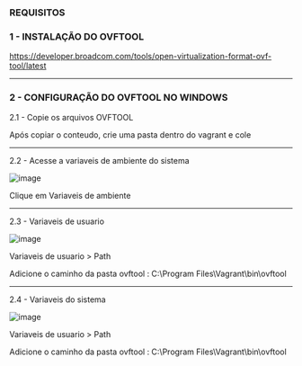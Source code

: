 



### REQUISITOS ###

### 1 - INSTALAÇÃO DO OVFTOOL ### 

https://developer.broadcom.com/tools/open-virtualization-format-ovf-tool/latest

---------------------------------------------------------------------------------------------

### 2 - CONFIGURAÇÃO DO OVFTOOL NO WINDOWS ###

2.1 - Copie os arquivos OVFTOOL

Após copiar o conteudo, crie uma pasta dentro do vagrant e cole 

--------------------------------------------------

2.2 - Acesse a variaveis de ambiente do sistema


![image](https://github.com/user-attachments/assets/a5f23611-e65a-4f26-9384-79c4856b65e9)



Clique em Variaveis de ambiente


---------------------------------------------------------------------------------------------

2.3 - Variaveis de usuario 

![image](https://github.com/user-attachments/assets/d9182228-d79d-41ba-bd55-794a0ea2473b)

Variaveis de usuario > Path 

Adicione o caminho da pasta ovftool : C:\Program Files\Vagrant\bin\ovftool

-----------------------------------------------------------------------------------------------

2.4 - Variaveis do sistema

![image](https://github.com/user-attachments/assets/b185ed52-dc1f-41ee-a921-ca61ac8e9598)

Variaveis de usuario > Path 

Adicione o caminho da pasta ovftool : C:\Program Files\Vagrant\bin\ovftool












